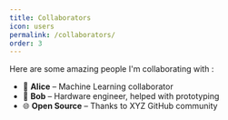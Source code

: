 ```yaml
---
title: Collaborators
icon: users
permalink: /collaborators/
order: 3
---
```


Here are some amazing people I'm collaborating with :

- 🧠 **Alice** – Machine Learning collaborator
- 🔧 **Bob** – Hardware engineer, helped with prototyping
- 🌐 **Open Source** – Thanks to XYZ GitHub community
